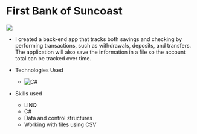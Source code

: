 # First Bank of Suncoast

![](http://g.recordit.co/2Qao1L61rZ.gif)

- I created a back-end app that tracks both savings and checking by performing transactions, such as withdrawals, deposits, and transfers. The application will also save the information in a file so the account total can be tracked over time.

- Technologies Used

  - ![C#](https://dotnet.microsoft.com/languages)

- Skills used
  - LINQ
  - C#
  - Data and control structures
  - Working with files using CSV
